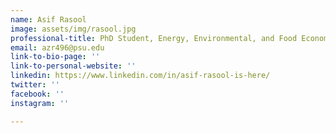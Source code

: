 ```yaml
---
name: Asif Rasool
image: assets/img/rasool.jpg
professional-title: PhD Student, Energy, Environmental, and Food Economics, Penn State
email: azr496@psu.edu
link-to-bio-page: ''
link-to-personal-website: ''
linkedin: https://www.linkedin.com/in/asif-rasool-is-here/
twitter: ''
facebook: ''
instagram: ''

---
```

